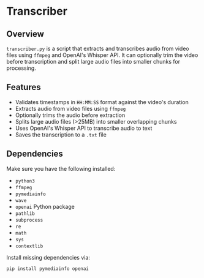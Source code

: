 # Transcriber

## Overview

`transcriber.py` is a script that extracts and transcribes audio from video files using `ffmpeg` and OpenAI's Whisper API. It can optionally trim the video before transcription and split large audio files into smaller chunks for processing.

## Features

- Validates timestamps in `HH:MM:SS` format against the video's duration
- Extracts audio from video files using `ffmpeg`
- Optionally trims the audio before extraction
- Splits large audio files (>25MB) into smaller overlapping chunks
- Uses OpenAI's Whisper API to transcribe audio to text
- Saves the transcription to a `.txt` file

## Dependencies

Make sure you have the following installed:

- `python3`
- `ffmpeg`
- `pymediainfo`
- `wave`
- `openai` Python package
- `pathlib`
- `subprocess`
- `re`
- `math`
- `sys`
- `contextlib`

Install missing dependencies via:

```sh
pip install pymediainfo openai

